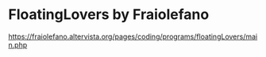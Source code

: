 # FloatingLovers by Fraiolefano

https://fraiolefano.altervista.org/pages/coding/programs/floatingLovers/main.php
